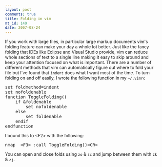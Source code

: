 ```yaml
--- 
layout: post
comments: true
title: Folding in vim
mt_id: 140
date: 2007-08-24
---
```

If you work with large files, in particular large markup documents vim's folding feature can make your day a whole lot better.  Just like the fancy folding that IDEs like Eclipse and Visual Studio provide, vim can reduce whole sections of text to a single line making it easy to skip around and keep your attention focused on what is important.  There are a number of different methods that vim can automatically figure out where to fold your file but I've found that `indent` does what I want most of the time.  To turn folding on and off easily, I wrote the following function in my `~/.vimrc`

<pre>
set foldmethod=indent
set nofoldenable
function ToggleFolding()
    if &foldenable
        set nofoldenable
    else
        set foldenable
    endif
endfunction
</pre>

I bound this to &#60;F2&#62; with the following:

<pre>
nmap <silent> &#60;F3&#62; :call ToggleFolding()&#60;CR&#62;
</pre>

You can open and close folds using `zo` & `zc` and jump between them with `zk` & `zj`.
